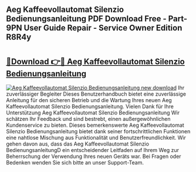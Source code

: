 ## Aeg Kaffeevollautomat Silenzio Bedienungsanleitung PDF Download Free - Part-9PN User Guide Repair - Service Owner Edition R8R4y

# <h2><a href="http://df27hz.blite.top/?on=Aeg+Kaffeevollautomat+Silenzio+Bedienungsanleitung">🔗Download 👉🔴 Aeg Kaffeevollautomat Silenzio Bedienungsanleitung</a></h2>

[![Aeg Kaffeevollautomat Silenzio Bedienungsanleitung new download](https://i.imgur.com/lujVjoI.png)](http://df27hz.blite.top/?on=Aeg+Kaffeevollautomat+Silenzio+Bedienungsanleitung)
Ihr zuverlässiger Begleiter Dieses Benutzerhandbuch bietet eine zuverlässige Anleitung für den sicheren Betrieb und die Wartung Ihres neuen Aeg Kaffeevollautomat Silenzio Bedienungsanleitung. Vielen Dank für Ihre Unterstützung Aeg Kaffeevollautomat Silenzio Bedienungsanleitung Wir schätzen Ihr Feedback und sind bestrebt, einen außergewöhnlichen Kundenservice zu bieten. Dieses bemerkenswerte Aeg Kaffeevollautomat Silenzio Bedienungsanleitung bietet dank seiner fortschrittlichen Funktionen eine nahtlose Mischung aus Funktionalität und Benutzerfreundlichkeit. Wir gehen davon aus, dass das Aeg Kaffeevollautomat Silenzio BedienungsanleitungD ein entscheidender Leitfaden auf Ihrem Weg zur Beherrschung der Verwendung Ihres neuen Geräts war. Bei Fragen oder Bedenken wenden Sie sich bitte an unser Support-Team.
